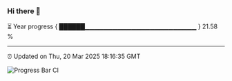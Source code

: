 ### Hi there 👋

⏳ Year progress { ██████▁▁▁▁▁▁▁▁▁▁▁▁▁▁▁▁▁▁▁▁▁▁▁▁ } 21.58 %

---

⏰ Updated on Thu, 20 Mar 2025 18:16:35 GMT

![Progress Bar CI](https://github.com/code-lakshay/GitHub-Actions-Demo/workflows/Progress%20Bar%20CI/badge.svg)

